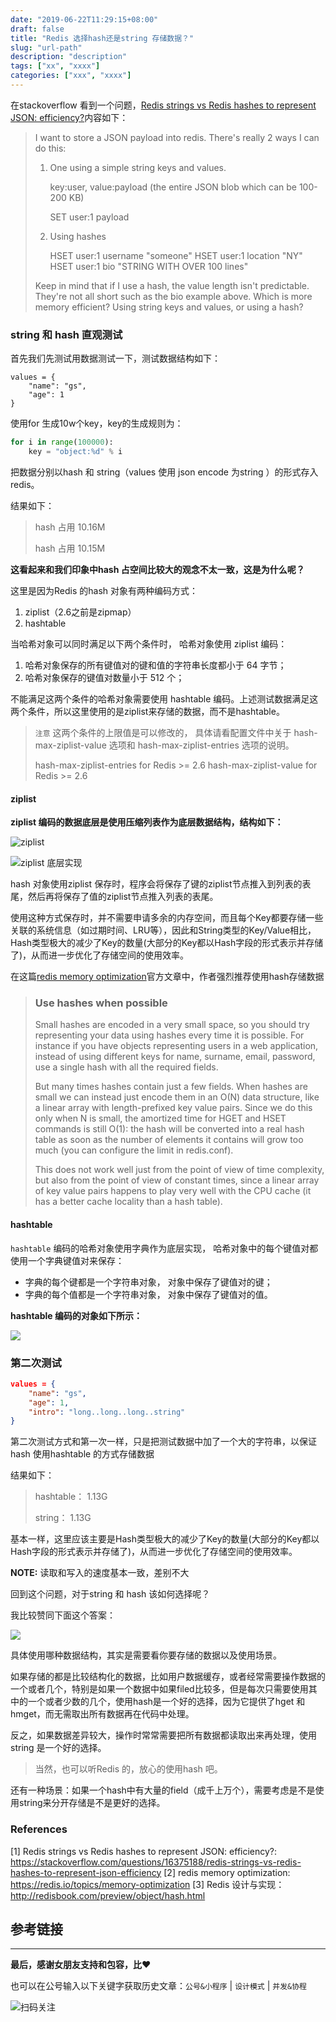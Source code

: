 ```yaml
---
date: "2019-06-22T11:29:15+08:00"
draft: false
title: "Redis 选择hash还是string 存储数据？"
slug: "url-path"
description: "description"
tags: ["xx", "xxxx"]
categories: ["xxx", "xxxx"]
---
```


在stackoverflow 看到一个问题，[Redis strings vs Redis hashes to represent JSON: efficiency?](https://stackoverflow.com/questions/16375188/redis-strings-vs-redis-hashes-to-represent-json-efficiency)内容如下：

> I want to store a JSON payload into redis. There's really 2 ways I can do this:
>
> 1. One using a simple string keys and values.
>
>    key:user, value:payload (the entire JSON blob which can be 100-200 KB)
>
>    SET user:1 payload
>
> 2. Using hashes
> 
>     HSET user:1 username "someone"
>     HSET user:1 location "NY"
>     HSET user:1 bio "STRING WITH OVER 100 lines"
> 
> Keep in mind that if I use a hash, the value length isn't predictable. They're not all short such as the bio example above.
> Which is more memory efficient? Using string keys and values, or using a hash?

### string 和 hash 直观测试

首先我们先测试用数据测试一下，测试数据结构如下：



```jsonjs o
values = {
    "name": "gs",
    "age": 1
}
```



使用for 生成10w个key，key的生成规则为：



```python
for i in range(100000):
    key = "object:%d" % i
```



把数据分别以hash 和 string（values 使用 json encode 为string ）的形式存入redis。

结果如下：



>  hash 占用 10.16M
>
> hash 占用 10.15M



**这看起来和我们印象中hash 占空间比较大的观念不太一致，这是为什么呢？**

这里是因为Redis 的hash 对象有两种编码方式：

1. ziplist（2.6之前是zipmap）
2. hashtable

当哈希对象可以同时满足以下两个条件时， 哈希对象使用 ziplist 编码：

1. 哈希对象保存的所有键值对的键和值的字符串长度都小于 64 字节；
2. 哈希对象保存的键值对数量小于 512 个；

不能满足这两个条件的哈希对象需要使用 hashtable 编码。上述测试数据满足这两个条件，所以这里使用的是ziplist来存储的数据，而不是hashtable。



> `注意`
> 这两个条件的上限值是可以修改的， 具体请看配置文件中关于 hash-max-ziplist-value 选项和 hash-max-ziplist-entries 选项的说明。
>
> hash-max-ziplist-entries for Redis >= 2.6
> hash-max-ziplist-value for Redis >= 2.6



#### ziplist

**ziplist 编码的数据底层是使用压缩列表作为底层数据结构，结构如下：**

![ziplist](http://media.gusibi.mobi/Ir11LH8z_BiQW8eVl2OXaKERDyO5V5cXkx1OqNaeGWBuqo1Z6WZRss_YP98mnJuc)

![ziplist 底层实现](http://media.gusibi.mobi/EinQ3TgdfGywd8GtAk93ksSzJeZsf7cBSBxEMgtrt9SM2MAvQcLoxvuGeQSdFS7W)



hash 对象使用ziplist 保存时，程序会将保存了键的ziplist节点推入到列表的表尾，然后再将保存了值的ziplist节点推入列表的表尾。

使用这种方式保存时，并不需要申请多余的内存空间，而且每个Key都要存储一些关联的系统信息（如过期时间、LRU等），因此和String类型的Key/Value相比，Hash类型极大的减少了Key的数量(大部分的Key都以Hash字段的形式表示并存储了)，从而进一步优化了存储空间的使用效率。

在这篇[redis memory optimization](https://redis.io/topics/memory-optimization)官方文章中，作者强烈推荐使用hash存储数据



> ### Use hashes when possible
>
>  Small hashes are encoded in a very small space, so you should try representing your data using hashes every time it is possible. For instance if you have objects representing users in a web application, instead of using different keys for name, surname, email, password, use a single hash with all the required fields.
> 
>  But many times hashes contain just a few fields. When hashes are small we can instead just encode them in an O(N) data structure, like a linear array with length-prefixed key value pairs. Since we do this only when N is small, the amortized time for HGET and HSET commands is still O(1): the hash will be converted into a real hash table as soon as the number of elements it contains will grow too much (you can configure the limit in redis.conf).
>
>  This does not work well just from the point of view of time complexity, but also from the point of view of constant times, since a linear array of key value pairs happens to play very well with the CPU cache (it has a better cache locality than a hash table).



#### hashtable

 `hashtable` 编码的哈希对象使用字典作为底层实现， 哈希对象中的每个键值对都使用一个字典键值对来保存：

- 字典的每个键都是一个字符串对象， 对象中保存了键值对的键；
- 字典的每个值都是一个字符串对象， 对象中保存了键值对的值。

**hashtable 编码的对象如下所示：**

![](http://media.gusibi.mobi/uxuYAXAcsW_18WeIiiwGNTbMqWbncG6Vd143kyizERZgYMmBggKd4EK_zkIva7AQ)

### 第二次测试



```json
values = {
    "name": "gs",
    "age": 1,
    "intro": "long..long..long..string"
}
```



第二次测试方式和第一次一样，只是把测试数据中加了一个大的字符串，以保证hash 使用hashtable 的方式存储数据

结果如下：



> hashtable： 1.13G
>
> string：        1.13G

基本一样，这里应该主要是Hash类型极大的减少了Key的数量(大部分的Key都以Hash字段的形式表示并存储了)，从而进一步优化了存储空间的使用效率。



**NOTE:** 读取和写入的速度基本一致，差别不大



回到这个问题，对于string 和 hash 该如何选择呢？

我比较赞同下面这个答案：

![](http://media.gusibi.mobi/5v4pyfA4GAF4q-BnGujmFveL24N6uGWuhISE5RXYThGUtZlot_-H5OTymX4ANnNr)

具体使用哪种数据结构，其实是需要看你要存储的数据以及使用场景。

如果存储的都是比较结构化的数据，比如用户数据缓存，或者经常需要操作数据的一个或者几个，特别是如果一个数据中如果filed比较多，但是每次只需要使用其中的一个或者少数的几个，使用hash是一个好的选择，因为它提供了hget 和 hmget，而无需取出所有数据再在代码中处理。

反之，如果数据差异较大，操作时常常需要把所有数据都读取出来再处理，使用string 是一个好的选择。



> 当然，也可以听Redis 的，放心的使用hash 吧。



还有一种场景：如果一个hash中有大量的field（成千上万个），需要考虑是不是使用string来分开存储是不是更好的选择。


### References

[1] Redis strings vs Redis hashes to represent JSON: efficiency?: https://stackoverflow.com/questions/16375188/redis-strings-vs-redis-hashes-to-represent-json-efficiency
[2] redis memory optimization: https://redis.io/topics/memory-optimization
[3] Redis 设计与实现： http://redisbook.com/preview/object/hash.html

## 参考链接


------


**最后，感谢女朋友支持和包容，比❤️**

也可以在公号输入以下关键字获取历史文章：`公号&小程序` | `设计模式` | `并发&协程`

![扫码关注](http://media.gusibi.mobi/zHqNew3j1brVxSoTkjOerslhnB_ZpchcOXf60lFUxiZ5YtnCHs5HrJNOP14go6Ea)
